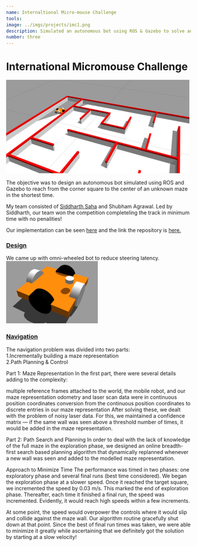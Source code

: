 ```yaml
---
name: Internaltional Micro-mouse Challenge
tools: 
image: ../imgs/projects/imc1.png
description: Simulated an autonomous bot using ROS & Gazebo to solve an unknown maze in the shortest time
number: three
---
```

# International Micromouse Challenge
<img src="../imgs/projects/imc1.png" alt="drawing" width="500"/>

The objective was to design an autonomous bot simulated using ROS and Gazebo to reach from the corner square to the center of an unknown maze in the shortest time.

My team consisted of <a href="https://trunc8.github.io/">Siddharth Saha</a> and Shubham Agrawal. Led by Siddharth, our team won the competition completeling the track in minimum time with no penalities!

Our implementation can be seen <a href="https://www.youtube.com/watch?v=PcbNQ-tVwQw">here</a> and the link the repository is <a href="https://github.com/trunc8/international-micromouse-techfest2020">here.</a>

### <u>Design</u>
We came up with omni-wheeled bot to reduce steering latency.
<img src="../imgs/projects/imc2.png" alt="drawing" width="250"/>


### <u>Navigation</u>
The navigation problem was divided into two parts:<br>
1.Incrementally building a maze representation<br>
2.Path Planning & Control<br>

Part 1: Maze Representation
In the first part, there were several details adding to the complexity:

multiple reference frames attached to the world, the mobile robot, and our maze representation
odometry and laser scan data were in continuous position coordinates
conversion from the continuous position coordinates to discrete entries in our maze representation
After solving these, we dealt with the problem of noisy laser data. For this, we maintained a confidence matrix — if the same wall was seen above a threshold number of times, it would be added in the maze representation.

Part 2: Path Search and Planning
In order to deal with the lack of knowledge of the full maze in the exploration phase, we designed an online breadth-first search based planning algorithm that dynamically replanned whenever a new wall was seen and added to the modelled maze representation.

Approach to Minimize Time
The performance was timed in two phases: one exploratory phase and several final runs (best time considered). We began the exploration phase at a slower speed. Once it reached the target square, we incremented the speed by 0.03 m/s. This marked the end of exploration phase. Thereafter, each time it finished a final run, the speed was incremented. Evidently, it would reach high speeds within a few increments.

At some point, the speed would overpower the controls where it would slip and collide against the maze wall. Our algorithm routine gracefully shut down at that point. Since the best of final run times was taken, we were able to minimize it greatly while ascertaining that we definitely got the solution by starting at a slow velocity!



